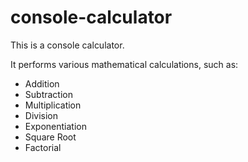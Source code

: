 # console-calculator


This is a console calculator.

It performs various mathematical calculations, such as:

* Addition
* Subtraction
* Multiplication
* Division
* Exponentiation
* Square Root
* Factorial
